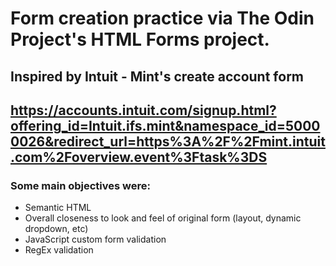 # Form creation practice via The Odin Project's HTML Forms project.

## Inspired by Intuit - Mint's create account form
## https://accounts.intuit.com/signup.html?offering_id=Intuit.ifs.mint&namespace_id=50000026&redirect_url=https%3A%2F%2Fmint.intuit.com%2Foverview.event%3Ftask%3DS

### Some main objectives were:
- Semantic HTML
- Overall closeness to look and feel of original form (layout, dynamic dropdown, etc)
- JavaScript custom form validation
- RegEx validation

